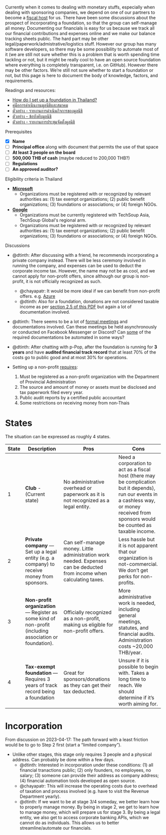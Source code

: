 Currently when it comes to dealing with monetary stuffs, especially when dealing with sponsoring companies, we depend on one of our partners to become a [fiscal host](https://docs.opencollective.com/help/fiscal-hosts/fiscal-hosts) for us. There have been some discussions about the prospect of incorporating a foundation, so that the group can self-manage all money. Documenting our financials is easy for us because we track all our financial contributions and expenses online and we make our balance tracking sheets public. The hard part may be other legal/paperwork/admistrative/logistics stuff. However our group has many software developers, so there may be some possibility to automate most of it (we are still not sure whether this is a problem that is worth spending time tackling or not, but it might be really cool to have an open source foundation where everything is completely transparent, i.e. on GitHub). However there may be other factors. We’re still not sure whether to start a foundation or not, but this page is here to document the body of knowledge, factors, and requirements.

Readings and resources:

- [How do I set up a foundation in Thailand?](https://www.siam-legal.com/Business-in-Thailand/thailand-foundation.php)
- [คู่มือการดำเนินงานมูลนิธิและสมาคม](http://www.oic.go.th/FILEWEB/CABINFOCENTER12/DRAWER094/GENERAL/DATA0000/00000095.PDF)
- [ตัวอย่าง - รายงานการดำเนินกิจการของมูลนิธิ](https://webportal.bangkok.go.th/upload/user/00000098/News/Procurement/1-64/1.pdf)
- [ตัวอย่าง - ข้อบังคับมูลนิธิ](https://webportal.bangkok.go.th/upload/user/00000063/Service/Administration/f11.pdf)
- [ตัวอย่าง - รายงานการประชุมจัดตั้งมูลนิธิ](https://webportal.bangkok.go.th/upload/user/00000063/Service/Administration/f30.pdf)

Prerequisites

- [x] __Name__
- [ ] __Principal office__ along with document that permits the use of that space
- [ ] __At least 3 people on the board__
- [ ] __500,000 THB of cash__ (maybe reduced to 200,000 THB?)
- [ ] __Regulations__
- [ ] __An approved auditor?__

Eligibility criteria in Thailand

- [__Microsoft__](https://www.microsoft.com/en-us/nonprofits/eligibility?activetab=pivot1%3aprimaryr4)
   - Organizations must be registered with or recognized by relevant authorities as: (1) tax exempt organizations; (2) public benefit organizations; (3) foundations or associations; or (4) foreign NGOs.
- [__Google__](https://support.google.com/nonprofits/answer/3215869?ref_topic=3247288)
   - Organizations must be currently registered with TechSoup Asia, TechSoup Global's regional arm.
   - Organizations must be registered with or recognized by relevant authorities as: (1) tax exempt organizations; (2) public benefit organizations; (3) foundations or associations; or (4) foreign NGOs.

Discussions

- @dtinth: After discussing with a friend, he recommends incorporating a private company instead. There will be less ceremony involved in running the company, and expenses can be used to deduct the corporate income tax. However, the name may not be as cool, and we cannot apply for non-profit offers, since although our group is non-profit, it is not officially recognized as such.

  - @chayapatr: It would be more ideal if we can benefit from non-profit offers. e.g. [Azure](https://www.microsoft.com/en-us/nonprofits/azure)
  - @dtinth: Also for a foundation, donations are not considered taxable income as per [section 2.5 of this PDF](http://www.oic.go.th/FILEWEB/CABINFOCENTER12/DRAWER094/GENERAL/DATA0000/00000095.PDF) but again a lot of documentation involved.

- @dtinth: There seems to be a lot of [formal meetings](https://www.opsmoac.go.th/km-km_org_center-files-391991791805) and documentations involved. Can these meetings be held asynchronously or conducted on Facebook Messenger or Discord? Can [some](https://webportal.bangkok.go.th/upload/user/00000098/News/Procurement/1-64/1.pdf) of the required documentations be automated in some ways?

- @dtinth: After chatting with p-Pop, after the foundation is running for **3 years** and have **audited financial track record** that at least 70% of the costs go to public good and at most 30% for operations.

- Setting up a non-profit [requires](https://www.prachachat.net/economy/news-619281):

  1. Must be registered as a non-profit organization with the Department of Provincial Administration
  2. The source and amount of money or assets must be disclosed and tax paperwork filed every year.
  3. Public audit reports by a certified public accountant
  4. Some restrictions on receiving money from non-Thais

# States

The situation can be expressed as roughly 4 states.

| State | Description | Pros | Cons |
| --- | --- | --- | --- |
| 1 | **Club** - (Current state) | No administrative overhead or paperwork as it is not recognized as a legal entity. | Need a corporation to act as a fiscal host (there may be complication but it depends), run our events in a cashless way, or money received from sponsors would be counted as taxable income. |
| 2 | **Private company** — Set up a legal entity (e.g. a company) to receive money from sponsors. | Can self-manage money. Little administration work needed. Expenses can be deducted from income when calculating taxes. | Less hassle but it is not apparent that our organization is not-commercial. We don’t get perks for non-profits. |
| 3 | **Non-profit organization** — Register as some kind of non-profit (including association or foundation). | Officially recognized as a non-profit, making us eligible for non-profit offers. | More administrative work is needed, including general meetings, statutes, and financial audits. Administration costs ~20,000 THB/year. |
| 4 | **Tax-exempt foundation** — Requires 3 years of track record being a foundation | Great for sponsors/donations as they can get their tax deducted. | Unsure if it is possible to begin with. Takes a long time to reach. We should determine if it’s worth aiming for. |

# Incorporation

From discussion on 2023-04-17: The path forward with a least friction would be to go to Step 2 first (start a “limited company”).

- Unlike other stages, this stage only requires 3 people and a physical address. Can probably be done within a few days.
  - @dtinth: Interested in incorporation under these conditions: (1) all financial tranactions public; (2) only founders, no employees, no salary; (3) someone can provide their address as company address; (4) financial automation tools developed as open source.
  - @chayapatr: This will increase the operating costs due to overhead of taxation and process involved (e.g. have to visit the Revenue Department yearly).
  - @dtinth: If we want to be at stage 3/4 someday, we better learn how to properly manage money. By being in stage 2, we get to learn how to manage money, which will prepare us for stage 3. By being a legal entity, we also get to access corporate banking APIs, which we cannot do as individuals. This allows us to better streamline/automate our financials.

